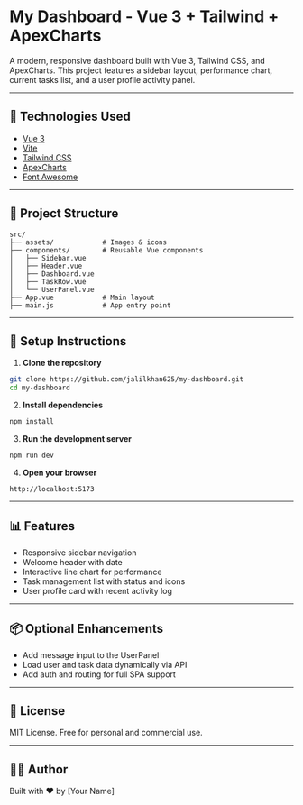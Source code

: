 # My Dashboard - Vue 3 + Tailwind + ApexCharts

A modern, responsive dashboard built with Vue 3, Tailwind CSS, and ApexCharts. This project features a sidebar layout, performance chart, current tasks list, and a user profile activity panel.

---

## 🔧 Technologies Used

- [Vue 3](https://vuejs.org/)
- [Vite](https://vitejs.dev/)
- [Tailwind CSS](https://tailwindcss.com/)
- [ApexCharts](https://apexcharts.com/)
- [Font Awesome](https://fontawesome.com/)

---

## 📁 Project Structure

```
src/
├── assets/            # Images & icons
├── components/        # Reusable Vue components
│   ├── Sidebar.vue
│   ├── Header.vue
│   ├── Dashboard.vue
│   ├── TaskRow.vue
│   └── UserPanel.vue
├── App.vue            # Main layout
├── main.js            # App entry point
```

---

## 🚀 Setup Instructions

1. **Clone the repository**
```bash
git clone https://github.com/jalilkhan625/my-dashboard.git
cd my-dashboard
```

2. **Install dependencies**
```bash
npm install
```

3. **Run the development server**
```bash
npm run dev
```

4. **Open your browser**
```
http://localhost:5173
```

---

## 📊 Features

- Responsive sidebar navigation
- Welcome header with date
- Interactive line chart for performance
- Task management list with status and icons
- User profile card with recent activity log

---

## 📦 Optional Enhancements

- Add message input to the UserPanel
- Load user and task data dynamically via API
- Add auth and routing for full SPA support

---

## 📝 License

MIT License. Free for personal and commercial use.

---

## 👨‍💻 Author

Built with ❤️ by [Your Name]

